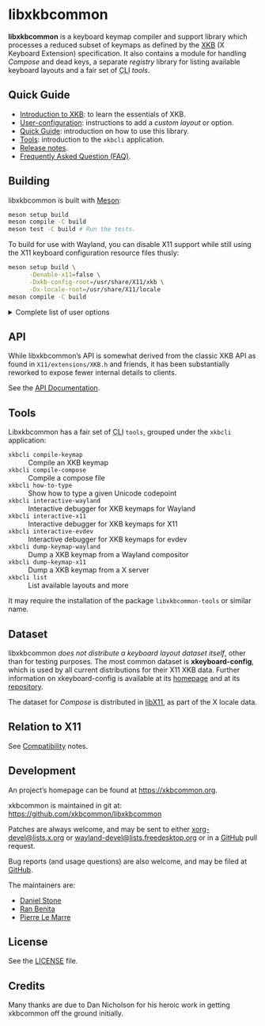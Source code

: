 # libxkbcommon

<!--
NOTE: This file is carefully formatted to support both Github and Doxygen.
They handle line breaks differently!
-->

**libxkbcommon** is a keyboard keymap compiler and support library which
processes a reduced subset of keymaps as defined by the [XKB] \(X Keyboard
Extension) specification. It also contains a module for handling *Compose*
and dead keys, a separate *registry* library for listing available keyboard
layouts and a fair set of <!--!
@rawHtml --><abbr title="Command-Line Interface">CLI</abbr><!--!
@endRawHtml --> *tools*.

[XKB]: doc/introduction-to-xkb.md

## Quick Guide

- [Introduction to XKB][XKB]: to learn the essentials of XKB.
- [User-configuration](doc/user-configuration.md): instructions to add
  a *custom layout* or option.
- [Quick Guide](doc/quick-guide.md): introduction on how to use this library.
- [Tools](./README.md#tools): introduction to the `xkbcli` application.
- [Release notes](doc/release-notes.md).
- [Frequently Asked Question (FAQ)](doc/faq.md).

## Building

libxkbcommon is built with [Meson](http://mesonbuild.com):

```bash
meson setup build
meson compile -C build
meson test -C build # Run the tests.
```

To build for use with Wayland, you can disable X11 support while still
using the X11 keyboard configuration resource files thusly:

```bash
meson setup build \
      -Denable-x11=false \
      -Dxkb-config-root=/usr/share/X11/xkb \
      -Dx-locale-root=/usr/share/X11/locale
meson compile -C build
```

<details>
<summary>Complete list of user options</summary>
@include meson_options.txt
</details>

## API

While libxkbcommon’s API is somewhat derived from the classic XKB API as found
in `X11/extensions/XKB.h` and friends, it has been substantially reworked to
expose fewer internal details to clients.

See the [API Documentation](https://xkbcommon.org/doc/current/topics.html).

## Tools

<!--! @rawHtml -->
Libxkbcommon has a fair set of <abbr title="Command-Line Interface">CLI</abbr>
<code>tools</code>, grouped under the <code>xkbcli</code> application:
<!--! @endRawHtml -->

<dl>
<dt><code>xkbcli compile-keymap</code></dt>
<dd>Compile an XKB keymap</dd>
<dt><code>xkbcli compile-compose</code></dt>
<dd>Compile a compose file</dd>
<dt><code>xkbcli how-to-type</code></dt>
<dd>Show how to type a given Unicode codepoint</dd>
<dt><code>xkbcli interactive-wayland</code></dt>
<dd>Interactive debugger for XKB keymaps for Wayland</dd>
<dt><code>xkbcli interactive-x11</code></dt>
<dd>Interactive debugger for XKB keymaps for X11</dd>
<dt><code>xkbcli interactive-evdev</code></dt>
<dd>Interactive debugger for XKB keymaps for evdev</dd>
<dt><code>xkbcli dump-keymap-wayland</code></dt>
<dd>Dump a XKB keymap from a Wayland compositor</dd>
<dt><code>xkbcli dump-keymap-x11</code></dt>
<dd>Dump a XKB keymap from a X server</dd>
<dt><code>xkbcli list</code></dt>
<dd>List available layouts and more</dd>
</dl>

It may require the installation of the package `libxkbcommon-tools` or similar
name.

## Dataset

libxkbcommon *does not distribute a keyboard layout dataset itself*, other than
for testing purposes.  The most common dataset is **xkeyboard-config**, which is
used by all current distributions for their X11 XKB data.  Further information
on xkeyboard-config is available at its [homepage][xkeyboard-config-home] and at
its [repository][xkeyboard-config-repo].

The dataset for *Compose* is distributed in [libX11], as part of the X locale
data.

[xkeyboard-config-home]: https://www.freedesktop.org/wiki/Software/XKeyboardConfig
[xkeyboard-config-repo]: https://gitlab.freedesktop.org/xkeyboard-config/xkeyboard-config
[libX11]: https://gitlab.freedesktop.org/xorg/lib/libx11

## Relation to X11

See [Compatibility](doc/compatibility.md) notes.

## Development

An project’s homepage can be found at https://xkbcommon.org.

xkbcommon is maintained in git at: https://github.com/xkbcommon/libxkbcommon

Patches are always welcome, and may be sent to either
<xorg-devel@lists.x.org> or <wayland-devel@lists.freedesktop.org>
or in a [GitHub](https://github.com/xkbcommon/libxkbcommon) pull request.

Bug reports (and usage questions) are also welcome, and may be filed at
[GitHub](https://github.com/xkbcommon/libxkbcommon/issues).

The maintainers are:
- [Daniel Stone](mailto:daniel@fooishbar.org)
- [Ran Benita](mailto:ran@unusedvar.com)
- [Pierre Le Marre](mailto:dev@wismill.eu)

## License

See the [LICENSE](doc/license.md) file.

## Credits

Many thanks are due to Dan Nicholson for his heroic work in getting xkbcommon
off the ground initially.
